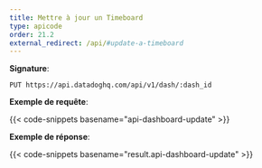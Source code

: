 ```yaml
---
title: Mettre à jour un Timeboard
type: apicode
order: 21.2
external_redirect: /api/#update-a-timeboard
---
```


**Signature**:

`PUT https://api.datadoghq.com/api/v1/dash/:dash_id`

**Exemple de requête**:

{{< code-snippets basename="api-dashboard-update" >}}

**Exemple de réponse**:

{{< code-snippets basename="result.api-dashboard-update" >}}

